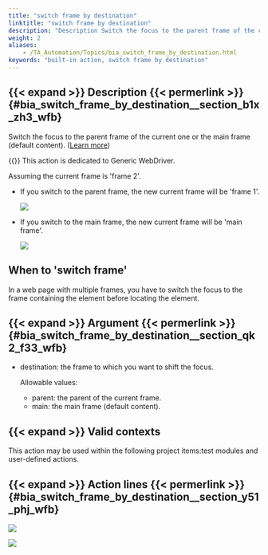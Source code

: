 ```yaml
--- 
title: "switch frame by destination"
linktitle: "switch frame by destination"
description: "Description Switch the focus to the parent frame of the current one or the main frame (default content). ( Learn more ) Important: This action is dedicated to Generic WebDriver. Assuming the current ..."
weight: 2
aliases: 
    - /TA_Automation/Topics/bia_switch_frame_by_destination.html
keywords: "built-in action, switch frame by destination"
---
```


## {{< expand >}} Description {{< permerlink >}} {#bia_switch_frame_by_destination__section_b1x_zh3_wfb} 

Switch the focus to the parent frame of the current one or the main frame \(default content\). \([Learn more](https://www.guru99.com/handling-iframes-selenium.html)\)

{{<important>}} This action is dedicated to Generic WebDriver.

Assuming the current frame is 'frame 2'.

-   If you switch to the parent frame, the new current frame will be 'frame 1'.

    ![](/images/TA_Automation/Images/bia_switch_frame_by_destination_parent_illustration.png)

-   If you switch to the main frame, the new current frame will be 'main frame'.

    ![](/images/TA_Automation/Images/bia_switch_frame_by_destination_main_illustration.png)


## When to 'switch frame'

In a web page with multiple frames, you have to switch the focus to the frame containing the element before locating the element.

## {{< expand >}} Argument {{< permerlink >}} {#bia_switch_frame_by_destination__section_qk2_f33_wfb} 

-   destination: the frame to which you want to shift the focus.

    Allowable values:

    -   parent: the parent of the current frame.
    -   main: the main frame \(default content\).

## {{< expand >}} Valid contexts

This action may be used within the following project items:test modules and user-defined actions.

## {{< expand >}} Action lines {{< permerlink >}} {#bia_switch_frame_by_destination__section_y51_phj_wfb} 

![](/images/TA_Automation/Images/bia_switch_frame_by_destination_parent_pgm.png)

![](/images/TA_Automation/Images/bia_switch_frame_by_destination_main_pgm.png)




